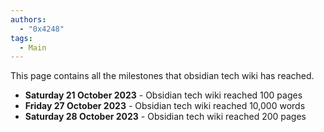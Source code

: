 ```yaml
---
authors: 
  - "0x4248"
tags:
  - Main
---
```

This page contains all the milestones that obsidian tech wiki has reached.
- **Saturday 21 October 2023** - Obsidian tech wiki reached 100 pages
- **Friday 27 October 2023** - Obsidian tech wiki reached 10,000 words
- **Saturday 28 October 2023** - Obsidian tech wiki reached 200 pages